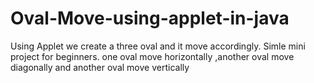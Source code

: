 # Oval-Move-using-applet-in-java
Using Applet we create a three oval and it move accordingly. Simle mini project for beginners. one oval move horizontally ,another oval move diagonally and another oval move vertically
